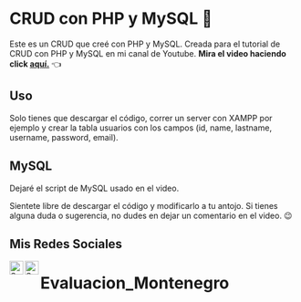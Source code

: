 # CRUD con PHP y MySQL 🐘

Este es un CRUD que creé con PHP y MySQL.
Creada para el tutorial de CRUD con PHP y MySQL en mi canal de Youtube.
**Mira el video haciendo click [aquí.](https://youtu.be/sYaEoNy5OGs)** 👈

## Uso
Solo tienes que descargar el código, correr un server con XAMPP por ejemplo y crear la tabla usuarios con los campos (id, name, lastname, username, password, email).

## MySQL
Dejaré el script de MySQL usado en el video.

Sientete libre de descargar el código y modificarlo a tu antojo. Si tienes alguna duda o sugerencia, no dudes en dejar un comentario en el video. 😉

## Mis Redes Sociales
<a href="https://www.linkedin.com/in/salmeron-alvarado/"><img align="left" src="https://raw.githubusercontent.com/yushi1007/yushi1007/main/images/linkedin.svg" alt="Salmeron | LinkedIn" width="24px"/></a>
<a href="https://www.instagram.com/salmeron.daniel_/"><img align="left" src="https://raw.githubusercontent.com/yushi1007/yushi1007/main/images/instagram.svg" alt="Salmeron | Instagram" width="24px"/></a>
# Evaluacion_Montenegro
